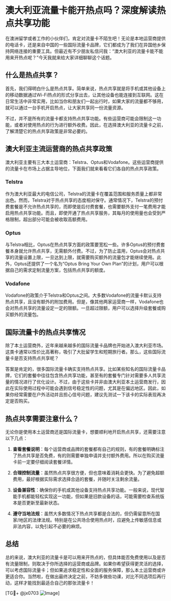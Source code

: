 # 澳大利亚流量卡能开热点吗？深度解读热点共享功能

在澳洲留学或者工作的小伙伴们，肯定对流量卡不陌生吧！无论是本地运营商提供的电话卡，还是来自中国的一些国际流量卡品牌，它们都成为了我们在异国他乡保持网络连接的重要工具。但最近有不少朋友私信问我：“澳大利亚的流量卡能不能用来开热点呢？”今天我就来给大家详细聊聊这个话题。

## 什么是热点共享？

首先，我们得明白什么是热点共享。简单来说，热点共享就是将手机或其他设备上的移动数据通过Wi-Fi热点的形式分享出去，让其他设备也能连接到互联网。这在日常生活中非常实用，比如当你和朋友们一起出行时，如果大家的流量都不够用，就可以通过一台手机开启热点，让大家共享同一份流量资源。

不过，并不是所有的流量卡都支持热点共享功能。有些运营商可能会限制这一功能，或者对使用热点的行为进行额外收费。因此，在选择澳大利亚的流量卡之前，了解清楚它的热点共享政策是非常必要的。

## 澳大利亚主流运营商的热点共享政策

澳大利亚主要有三大本土运营商：Telstra、Optus和Vodafone。这些运营商提供的流量卡在市场上占据主导地位，下面我们就来看看它们各自的热点共享政策。

### Telstra

作为澳大利亚最大的电信公司，Telstra的流量卡在覆盖范围和服务质量上都非常出色。然而，Telstra对于热点共享的态度相对保守。通常情况下，Telstra的预付费套餐是不允许热点共享的，而即使是后付费套餐，也需要额外支付一笔费用才能启用热点共享功能。而且，即使开通了热点共享服务，其每月的使用量也会受到严格限制，超出部分可能会被收取高额费用。

### Optus

与Telstra相比，Optus在热点共享方面的政策要宽松一些。许多Optus的预付费套餐本身就允许热点共享，无需额外付费。不过，为了防止滥用，Optus会对热点共享的流量设置上限，一旦达到上限，就需要购买额外的流量包才能继续使用。此外，Optus还提供了一个名为“Optus Bring Your Own Plan”的计划，用户可以根据自己的需求定制流量方案，包括热点共享的额度。

### Vodafone

Vodafone的政策介于Telstra和Optus之间。大多数Vodafone的流量卡默认支持热点共享，且没有额外的附加费用。但是，像其他两家运营商一样，Vodafone也会对热点共享的流量设定一定的限额。一旦超过限额，用户可以选择升级套餐或购买额外的流量包。

## 国际流量卡的热点共享情况

除了本土运营商外，近年来越来越多的国际流量卡品牌也开始进入澳大利亚市场。这类卡通常以性价比高著称，吸引了大批留学生和短期旅行者。那么，这些国际流量卡是否支持热点共享呢？

答案是肯定的，很多国际流量卡确实支持热点共享。比如某些知名的国际流量卡品牌，它们的套餐中往往包含热点共享功能，甚至有的套餐专门针对需要多人共享流量的情况进行了优化设计。不过，由于这些卡并非由澳大利亚本土运营商发行，因此在实际使用过程中可能会遇到信号稳定性的问题，尤其是在偏远地区。因此，如果你经常需要在户外活动并且担心信号问题，建议先测试一下该卡的实际表现再决定是否购买。

## 热点共享需要注意什么？

无论你是使用本土运营商还是国际流量卡，想要顺利地开启热点共享，还需要注意以下几点：

1. **查看套餐说明**：每个运营商或品牌的套餐都有自己的规则，有的套餐明确标注了热点共享是否免费，有的则需要单独申请并支付额外费用。所以在购买流量卡前一定要仔细阅读套餐详情。

2. **合理控制流量**：虽然热点共享很方便，但也意味着消耗会更快。为了避免超额费用，最好根据实际需求选择合适的套餐，并随时关注剩余流量。

3. **设备兼容性**：确保你的手机或其他设备支持热点共享功能。一般来说，现代智能手机都能轻松实现这一功能，但如果是旧款设备的话，可能需要检查系统版本是否更新至最新状态。

4. **遵守当地法规**：虽然大多数情况下热点共享都是合法的，但仍需留意所在国家/地区的法律法规。特别是在公共场合使用热点时，应避免上传敏感信息或非法内容，以免引起不必要的麻烦。

## 总结

总的来说，澳大利亚的流量卡是可以用来开热点的，但具体能否免费使用以及是否有流量限制，则取决于你所选择的运营商或品牌。如果你希望获得更灵活的选择，可以考虑国际流量卡；但如果追求稳定性和全面的服务保障，那么本土运营商或许更适合你。当然啦，在做出最终决定之前，不妨多做些功课，对比不同选项后再行动，这样才能找到最适合自己的那张流量卡！

[TG💪+ @jx0703 ![Image](https://github.com/user-attachments/assets/dbca1d08-cadb-493c-b0ec-ad6f7a83f270)]